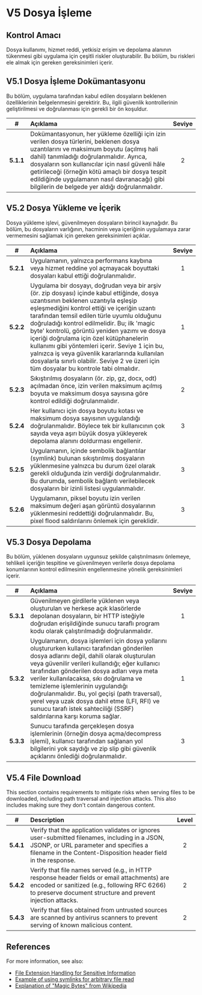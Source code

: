 # V5 Dosya İşleme

## Kontrol Amacı

Dosya kullanımı, hizmet reddi, yetkisiz erişim ve depolama alanının tükenmesi gibi uygulama için çeşitli riskler oluşturabilir. Bu bölüm, bu riskleri ele almak için gereken gereksinimleri içerir.

## V5.1 Dosya İşleme Dokümantasyonu

Bu bölüm, uygulama tarafından kabul edilen dosyaların beklenen özelliklerinin belgelenmesini gerektirir. Bu, ilgili güvenlik kontrollerinin geliştirilmesi ve doğrulanması için gerekli bir ön koşuldur.

| # | Açıklama | Seviye |
| :---: | :--- | :---: |
| **5.1.1** | Dokümantasyonun, her yükleme özelliği için izin verilen dosya türlerini, beklenen dosya uzantılarını ve maksimum boyutu (açılmış hali dahil) tanımladığı doğrulanmalıdır. Ayrıca, dosyaların son kullanıcılar için nasıl güvenli hâle getirileceği (örneğin kötü amaçlı bir dosya tespit edildiğinde uygulamanın nasıl davranacağı) gibi bilgilerin de belgede yer aldığı doğrulanmalıdır. | 2 |

## V5.2 Dosya Yükleme ve İçerik

Dosya yükleme işlevi, güvenilmeyen dosyaların birincil kaynağıdır. Bu bölüm, bu dosyaların varlığının, hacminin veya içeriğinin uygulamaya zarar vermemesini sağlamak için gereken gereksinimleri açıklar.

| # | Açıklama | Seviye |
| :---: | :--- | :---: |
| **5.2.1** | Uygulamanın, yalnızca performans kaybına veya hizmet reddine yol açmayacak boyuttaki dosyaları kabul ettiği doğrulanmalıdır. | 1 |
| **5.2.2** | Uygulama bir dosyayı, doğrudan veya bir arşiv (ör. zip dosyası) içinde kabul ettiğinde, dosya uzantısının beklenen uzantıyla eşleşip eşleşmediğini kontrol ettiği ve içeriğin uzantı tarafından temsil edilen türle uyumlu olduğunu doğruladığı kontrol edilmelidir. Bu; ilk 'magic byte' kontrolü, görüntü yeniden yazımı ve dosya içeriği doğrulama için özel kütüphanelerin kullanımı gibi yöntemleri içerir. Seviye 1 için bu, yalnızca iş veya güvenlik kararlarında kullanılan dosyalarla sınırlı olabilir. Seviye 2 ve üzeri için tüm dosyalar bu kontrole tabi olmalıdır. | 1 |
| **5.2.3** | Sıkıştırılmış dosyaların (ör. zip, gz, docx, odt) açılmadan önce, izin verilen maksimum açılmış boyuta ve maksimum dosya sayısına göre kontrol edildiği doğrulanmalıdır. | 2 |
| **5.2.4** | Her kullanıcı için dosya boyutu kotası ve maksimum dosya sayısının uygulandığı doğrulanmalıdır. Böylece tek bir kullanıcının çok sayıda veya aşırı büyük dosya yükleyerek depolama alanını doldurması engellenir. | 3 |
| **5.2.5** | Uygulamanın, içinde sembolik bağlantılar (symlink) bulunan sıkıştırılmış dosyaların yüklenmesine yalnızca bu durum özel olarak gerekli olduğunda izin verdiği doğrulanmalıdır. Bu durumda, sembolik bağlantı verilebilecek dosyaların bir izinli listesi uygulanmalıdır. | 3 |
| **5.2.6** | Uygulamanın, piksel boyutu izin verilen maksimum değeri aşan görüntü dosyalarının yüklenmesini reddettiği doğrulanmalıdır. Bu, pixel flood saldırılarını önlemek için gereklidir. | 3 |


## V5.3 Dosya Depolama

Bu bölüm, yüklenen dosyaların uygunsuz şekilde çalıştırılmasını önlemeye, tehlikeli içeriğin tespitine ve güvenilmeyen verilerle dosya depolama konumlarının kontrol edilmesinin engellenmesine yönelik gereksinimleri içerir.

| # | Açıklama | Seviye |
| :---: | :--- | :---: |
| **5.3.1** | Güvenilmeyen girdilerle yüklenen veya oluşturulan ve herkese açık klasörlerde depolanan dosyaların, bir HTTP isteğiyle doğrudan erişildiğinde sunucu taraflı program kodu olarak çalıştırılmadığı doğrulanmalıdır. | 1 |
| **5.3.2** | Uygulamanın, dosya işlemleri için dosya yollarını oluştururken kullanıcı tarafından gönderilen dosya adlarını değil, dahili olarak oluşturulan veya güvenilir verileri kullandığı; eğer kullanıcı tarafından gönderilen dosya adları veya meta veriler kullanılacaksa, sıkı doğrulama ve temizleme işlemlerinin uygulandığı doğrulanmalıdır. Bu, yol geçişi (path traversal), yerel veya uzak dosya dahil etme (LFI, RFI) ve sunucu tarafı istek sahteciliği (SSRF) saldırılarına karşı koruma sağlar. | 1 |
| **5.3.3** | Sunucu tarafında gerçekleşen dosya işlemlerinin (örneğin dosya açma/decompress işlemi), kullanıcı tarafından sağlanan yol bilgilerini yok saydığı ve zip slip gibi güvenlik açıklarını önlediği doğrulanmalıdır. | 3 |


## V5.4 File Download

This section contains requirements to mitigate risks when serving files to be downloaded, including path traversal and injection attacks. This also includes making sure they don't contain dangerous content.

| # | Description | Level |
| :---: | :--- | :---: |
| **5.4.1** | Verify that the application validates or ignores user-submitted filenames, including in a JSON, JSONP, or URL parameter and specifies a filename in the Content-Disposition header field in the response. | 2 |
| **5.4.2** | Verify that file names served (e.g., in HTTP response header fields or email attachments) are encoded or sanitized (e.g., following RFC 6266) to preserve document structure and prevent injection attacks. | 2 |
| **5.4.3** | Verify that files obtained from untrusted sources are scanned by antivirus scanners to prevent serving of known malicious content. | 2 |

## References

For more information, see also:

* [File Extension Handling for Sensitive Information](https://owasp.org/www-community/vulnerabilities/Unrestricted_File_Upload)
* [Example of using symlinks for arbitrary file read](https://hackerone.com/reports/1439593)
* [Explanation of "Magic Bytes" from Wikipedia](https://en.wikipedia.org/wiki/List_of_file_signatures)
